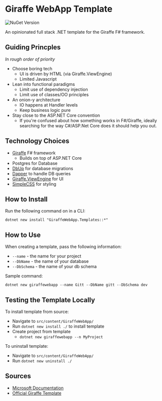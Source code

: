 # Giraffe WebApp Template

![NuGet Version](https://img.shields.io/nuget/v/GiraffeWebApp.Templates)

An opinionated full stack .NET template for the Giraffe F# framework.

## Guiding Princples

_In rough order of priority_

* Choose boring tech
  * UI is driven by HTML (via Giraffe.ViewEngine)
  * Limited Javascript
* Lean into functional paradigms
  * Limit use of dependency injection
  * Limit use of classes/OO principles
* An onion-y architecture
  * IO happens at Handler levels
  * Keep business logic pure
* Stay close to the ASP.NET Core convention
  * If you're confused about how something works in F#/Giraffe, ideally searching for the way C#/ASP.Net Core does it should help you out.

## Technology Choices

* [Giraffe](https://github.com/giraffe-fsharp/Giraffe) F# framework
  * Builds on top of ASP.NET Core
* Postgres for Database
* [DbUp](https://github.com/DbUp/DbUp) for database migrations
* [Dapper](https://github.com/DapperLib/Dapper) to handle DB queries
* [Giraffe.ViewEngine](https://github.com/giraffe-fsharp/Giraffe.ViewEngine) for UI
* [SimpleCSS](https://simplecss.org/) for styling

## How to Install

Run the following command on in a CLI:

```
dotnet new install "GiraffeWebApp.Templates::*"
```

## How to Use

When creating a template, pass the following information:

* `--name` - the name for your project
* `--DbName` - the name of your database
* `--DbSchema` - the name of your db schema

Sample command:
```
dotnet new giraffewebapp --name Gitt --DbName gitt --DbSchema dev
```

## Testing the Template Locally

To install template from source:

* Navigate to `src/content/GiraffeWebApp/`
* Run `dotnet new install ./` to install template
* Create project from template
  * `dotnet new giraffewebapp --n MyProject`

To uninstall template:
* Navigate to `src/content/GiraffeWebApp/`
* Run `dotnet new uninstall ./`

## Sources

* [Microsoft Documentation](https://learn.microsoft.com/en-us/dotnet/core/tutorials/cli-templates-create-project-template)
* [Official Giraffe Template](https://github.com/giraffe-fsharp/giraffe-template/)